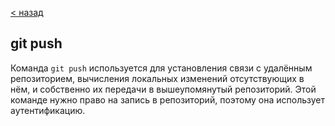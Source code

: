 [< назад](./teams.md)
## **git push**
Команда `git push` используется для установления
связи с удалённым репозиторием, вычисления
локальных изменений отсутствующих в нём, и
собственно их передачи в вышеупомянутый
репозиторий. Этой команде нужно право на запись в
репозиторий, поэтому она использует
аутентификацию.